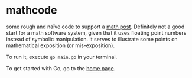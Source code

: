 # mathcode

some rough and naïve code to support a
[math post](https://blog.silvela.org/post/2024-01-14-math-notation/).
Definitely not a good start for a math software system, given that it uses
floating point numbers instead of symbolic manipulation.
It serves to illustrate some points on mathematical exposition (or
mis-exposition).

To run it, execute `go main.go` in your terminal.

To get started with Go, go to the [home page](https://go.dev).
